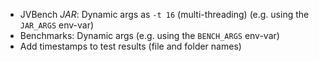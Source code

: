 - JVBench *JAR*: Dynamic args as `-t 16` (multi-threading) (e.g. using the `JAR_ARGS` env-var)
- Benchmarks: Dynamic args (e.g. using the `BENCH_ARGS` env-var)
- Add timestamps to test results (file and folder names)
